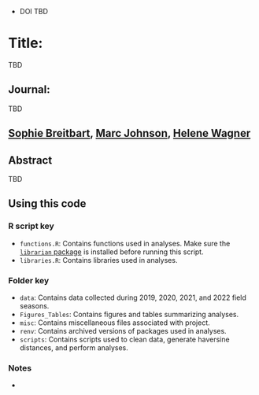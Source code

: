 * DOI TBD

# Title:
TBD

## Journal:
TBD

## [Sophie Breitbart](https://sbreitbart.github.io/), [Marc Johnson](https://evoecolab.wordpress.com/), [Helene Wagner](https://sites.utm.utoronto.ca/wagnerlab/)

## Abstract
TBD

## Using this code

### R script key

* `functions.R`: Contains functions used in analyses. Make sure the [`librarian` package](https://cran.r-project.org/web/packages/librarian/vignettes/intro-to-librarian.html) is installed before running this script.
* `libraries.R`: Contains libraries used in analyses.

### Folder key

* `data`: Contains data collected during 2019, 2020, 2021, and 2022 field seasons.
* `Figures_Tables`: Contains figures and tables summarizing analyses.
* `misc`: Contains miscellaneous files associated with project.
* `renv`: Contains archived versions of packages used in analyses.
* `scripts`: Contains scripts used to clean data, generate haversine distances, and perform analyses.

### Notes

* 